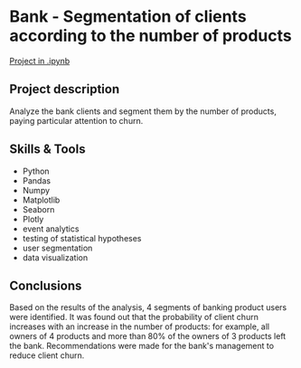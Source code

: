 # Bank - Segmentation of clients according to the number of products

[Project in .ipynb](https://github.com/VladislavZaitsev/Projects/blob/main/Bank.%20Segmentation%20of%20users.ipynb)

## Project description

Analyze the bank clients and segment them by the number of products, paying particular attention to churn.

## Skills & Tools

* Python
* Pandas
* Numpy
* Matplotlib
* Seaborn
* Plotly
* event analytics
* testing of statistical hypotheses
* user segmentation
* data visualization

## Conclusions

Based on the results of the analysis, 4 segments of banking product users were identified. It was found out that the probability of client churn increases with an increase in the number of products: for example, all owners of 4 products and more than 80% of the owners of 3 products left the bank. Recommendations were made for the bank's management to reduce client churn.
